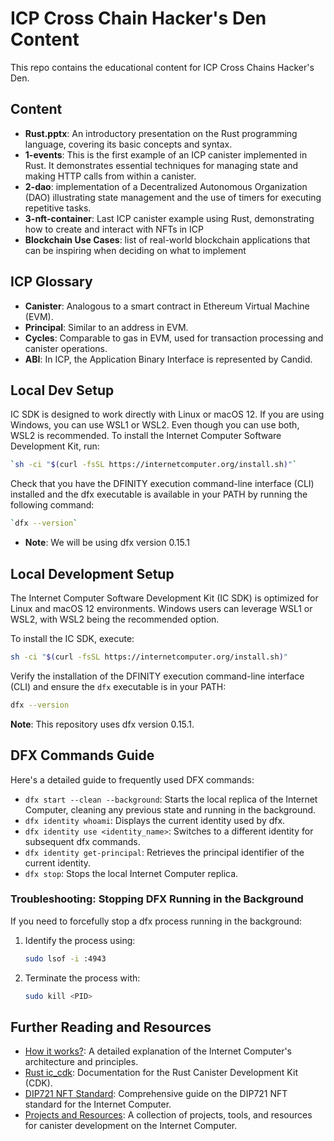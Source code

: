 # ICP Cross Chain Hacker's Den Content

This repo contains the educational content for ICP Cross Chains Hacker's Den.

## Content

-   **Rust.pptx**: An introductory presentation on the Rust programming language, covering its basic concepts and syntax.
-   **1-events**: This is the first example of an ICP canister implemented in Rust. It demonstrates essential techniques for managing state and making HTTP calls from within a canister.
-   **2-dao**: implementation of a Decentralized Autonomous Organization (DAO) illustrating state management and the use of timers for executing repetitive tasks.
-   **3-nft-container**: Last ICP canister example using Rust, demonstrating how to create and interact with NFTs in ICP
-   **Blockchain Use Cases**: list of real-world blockchain applications that can be inspiring when deciding on what to implement

## ICP Glossary

-   **Canister**: Analogous to a smart contract in Ethereum Virtual Machine (EVM).
-   **Principal**: Similar to an address in EVM.
-   **Cycles**: Comparable to gas in EVM, used for transaction processing and canister operations.
-   **ABI**: In ICP, the Application Binary Interface is represented by Candid.

## Local Dev Setup

IC SDK is designed to work directly with Linux or macOS 12. If you are using Windows, you can use WSL1 or WSL2. Even though you can use both, WSL2 is recommended. To install the Internet Computer Software Development Kit, run:

```bash
`sh -ci "$(curl -fsSL https://internetcomputer.org/install.sh)"`
```

Check that you have the DFINITY execution command-line interface (CLI) installed and the dfx executable is available in your PATH by running the following command:

```bash
`dfx --version`
```

-   **Note**: We will be using dfx version 0.15.1

## Local Development Setup

The Internet Computer Software Development Kit (IC SDK) is optimized for Linux and macOS 12 environments. Windows users can leverage WSL1 or WSL2, with WSL2 being the recommended option.

To install the IC SDK, execute:

```bash
sh -ci "$(curl -fsSL https://internetcomputer.org/install.sh)"
```

Verify the installation of the DFINITY execution command-line interface (CLI) and ensure the `dfx` executable is in your PATH:

```bash
dfx --version
```

**Note**: This repository uses dfx version 0.15.1.

## DFX Commands Guide

Here's a detailed guide to frequently used DFX commands:

-   `dfx start --clean --background`: Starts the local replica of the Internet Computer, cleaning any previous state and running in the background.
-   `dfx identity whoami`: Displays the current identity used by dfx.
-   `dfx identity use <identity_name>`: Switches to a different identity for subsequent dfx commands.
-   `dfx identity get-principal`: Retrieves the principal identifier of the current identity.
-   `dfx stop`: Stops the local Internet Computer replica.

### Troubleshooting: Stopping DFX Running in the Background

If you need to forcefully stop a dfx process running in the background:

1. Identify the process using:
    ```bash
    sudo lsof -i :4943
    ```
2. Terminate the process with:
    ```bash
    sudo kill <PID>
    ```

## Further Reading and Resources

-   [How it works?](https://internetcomputer.org/how-it-works/): A detailed explanation of the Internet Computer's architecture and principles.
-   [Rust ic_cdk](https://docs.rs/ic-cdk/latest/ic_cdk/): Documentation for the Rust Canister Development Kit (CDK).
-   [DIP721 NFT Standard](https://github.com/Psychedelic/DIP721/blob/develop/README.md): Comprehensive guide on the DIP721 NFT standard for the Internet Computer.
-   [Projects and Resources](https://github.com/dfinity/awesome-internet-computer#canister-development-kits-cdks): A collection of projects, tools, and resources for canister development on the Internet Computer.
